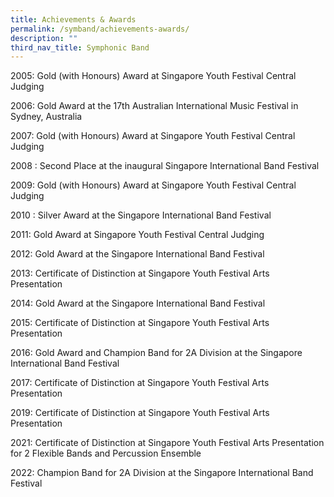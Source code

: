 ```yaml
---
title: Achievements & Awards
permalink: /symband/achievements-awards/
description: ""
third_nav_title: Symphonic Band
---
```

2005: Gold (with Honours) Award at Singapore Youth Festival Central Judging 

2006: Gold Award at the 17th Australian International Music Festival in Sydney, Australia 

2007: Gold (with Honours) Award at Singapore Youth Festival Central Judging 

2008 : Second Place at the inaugural Singapore International Band Festival 

2009: Gold (with Honours) Award at Singapore Youth Festival Central Judging 

2010 : Silver Award at the Singapore International Band Festival 

2011: Gold Award at Singapore Youth Festival Central Judging 

2012: Gold Award at the Singapore International Band Festival 

2013: Certificate of Distinction at Singapore Youth Festival Arts Presentation 

2014: Gold Award at the Singapore International Band Festival 

2015: Certificate of Distinction at Singapore Youth Festival Arts Presentation 

2016: Gold Award and Champion Band for 2A Division at the Singapore International Band Festival  

2017: Certificate of Distinction at Singapore Youth Festival Arts Presentation 

2019: Certificate of Distinction at Singapore Youth Festival Arts Presentation 

2021: Certificate of Distinction at Singapore Youth Festival Arts Presentation for 2 Flexible Bands and Percussion Ensemble

2022: Champion Band for 2A Division at the Singapore International Band Festival